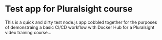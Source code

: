 # Test app for Pluralsight course

This is a quick and dirty test node.js app cobbled together for the purposes of demonstraing a basic CI/CD workflow with Docker Hub for a Pluralsight video training course...